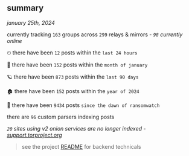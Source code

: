 
## summary
_january 25th, 2024_

currently tracking `163` groups across `299` relays & mirrors - _`98` currently online_

⏲ there have been `12` posts within the `last 24 hours`

🦈 there have been `152` posts within the `month of january`

🪐 there have been `873` posts within the `last 90 days`

🏚 there have been `152` posts within the `year of 2024`

🦕 there have been `9434` posts `since the dawn of ransomwatch`

there are `96` custom parsers indexing posts

_`20` sites using v2 onion services are no longer indexed - [support.torproject.org](https://support.torproject.org/onionservices/v2-deprecation/)_

> see the project [README](https://github.com/joshhighet/ransomwatch#ransomwatch--) for backend technicals
